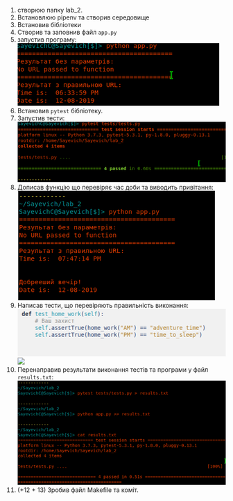 1. створюю папку lab_2.
2. Встановлюю pipenv та створив середовище
3. Встановив бібліотеки
4. Створив та заповнив файл `app.py`
5. запустив програму:
![](img/app-run.png)
6. Встановив `pytest` бібліотеку.
7. Запустив тести:
![](img/test-run.png)
8. Дописав функцію що перевіряє час доби та виводить привітання:
![](img/complete-app.png)
9. Написав тести, що перевіряють правильність виконання:
![](img/test-program.png)
![](img/)
10. Перенаправив результати виконання тестів та програми у файл `results.txt`:
![](img/pipe-results.png)
11. (+12 + 13) Зробив файл Makefile та коміт.